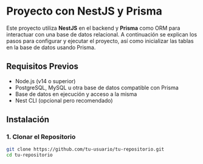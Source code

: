 # Proyecto con NestJS y Prisma

Este proyecto utiliza **NestJS** en el backend y **Prisma** como ORM para interactuar con una base de datos relacional. A continuación se explican los pasos para configurar y ejecutar el proyecto, así como inicializar las tablas en la base de datos usando Prisma.

## Requisitos Previos

- Node.js (v14 o superior)
- PostgreSQL, MySQL u otra base de datos compatible con Prisma
- Base de datos en ejecución y acceso a la misma
- Nest CLI (opcional pero recomendado)

## Instalación

### 1. Clonar el Repositorio

```bash
git clone https://github.com/tu-usuario/tu-repositorio.git
cd tu-repositorio
